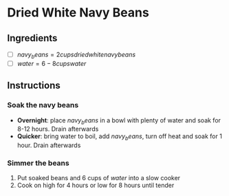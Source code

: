 # Dried White Navy Beans

## Ingredients
- [ ] $navy_beans = 2 cups dried white navy beans$
- [ ] $water = 6-8 cups water$

## Instructions

### Soak the navy beans
- **Overnight**: place $navy_beans$ in a bowl with plenty of water and soak for 8-12 hours. Drain afterwards
- **Quicker**: bring water to boil, add $navy_beans$, turn off heat and soak for 1 hour. Drain afterwards

### Simmer the beans
1. Put soaked beans and 6 cups of $water$ into a slow cooker
2. Cook on high for 4 hours or low for 8 hours until tender